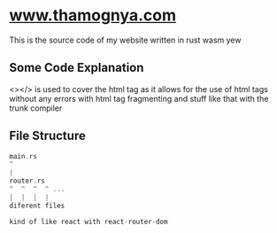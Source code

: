 # www.thamognya.com

This is the source code of my website written in rust wasm yew

## Some Code Explanation

<></>
is used to cover the html tag
as it allows for the use of html tags without any errors with html tag fragmenting and stuff like that with the trunk compiler

## File Structure

```c
main.rs
^
|
router.rs
^  ^  ^  ^ ...
|  |  |  |
diferent files

kind of like react with react-router-dom
```